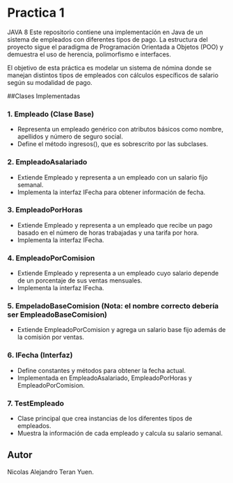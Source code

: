 # Practica 1

JAVA 8
Este repositorio contiene una implementación en Java de un sistema de empleados con diferentes tipos de pago. La estructura del proyecto sigue el paradigma de Programación Orientada a Objetos (POO) y demuestra el uso de herencia, polimorfismo e interfaces.

El objetivo de esta práctica es modelar un sistema de nómina donde se manejan distintos tipos de empleados con cálculos específicos de salario según su modalidad de pago.

##Clases Implementadas

### 1. Empleado (Clase Base)

- Representa un empleado genérico con atributos básicos como nombre, apellidos y número de seguro social.
- Define el método ingresos(), que es sobrescrito por las subclases.

### 2. EmpleadoAsalariado

- Extiende Empleado y representa a un empleado con un salario fijo semanal.
- Implementa la interfaz IFecha para obtener información de fecha.

### 3. EmpleadoPorHoras

- Extiende Empleado y representa a un empleado que recibe un pago basado en el número de horas trabajadas y una tarifa por hora.
- Implementa la interfaz IFecha.

### 4. EmpleadoPorComision

- Extiende Empleado y representa a un empleado cuyo salario depende de un porcentaje de sus ventas mensuales.
- Implementa la interfaz IFecha.

### 5. EmpeladoBaseComision (Nota: el nombre correcto debería ser EmpleadoBaseComision)

- Extiende EmpleadoPorComision y agrega un salario base fijo además de la comisión por ventas.

### 6. IFecha (Interfaz)

- Define constantes y métodos para obtener la fecha actual.
- Implementada en EmpleadoAsalariado, EmpleadoPorHoras y EmpleadoPorComision.

### 7. TestEmpleado

- Clase principal que crea instancias de los diferentes tipos de empleados.
- Muestra la información de cada empleado y calcula su salario semanal.

## Autor
Nicolas Alejandro Teran Yuen.
